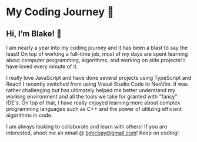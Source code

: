 # My Coding Journey 🚀

## Hi, I’m Blake! 👋

I am nearly a year into my coding journey and it has been a blast to say the least! On top of working a full-time job, most of my days are spent learning about computer programming, algorithms, and working on side projects! I have loved every minute of it.

I really love JavaScript and have done several projects using TypeScript and React! I recently switched from using Visual Studio Code to NeoVim. It was rather challenging but has ultimately helped me better understand my working environment and all the tools we take for granted with "fancy" IDE's. On top of that, I have really enjoyed learning more about complex programming languages such as C++ and the power of utilizing efficient algorithms in code.

I am always looking to collaborate and learn with others! If you are interested, shoot me an email @ bjmcbay@gmail.com! Keep on coding!
